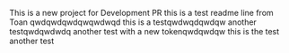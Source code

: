 This is a new project for Development PR
this is a test readme line from Toan
qwdqwdqwdqwqwdwqd
this is a testqwdwqdqwdqw
another testqwdqwdwdq
another test with a new tokenqwdqwdqw
this is the test another test